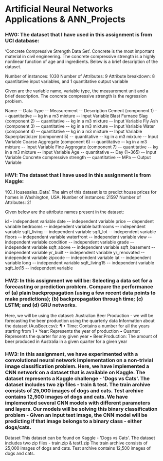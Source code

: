 # Artificial Neural Networks Applications & ANN_Projects

### HW0: The dataset that I have used in this assignment is from UCI database: 
‘Concrete Compressive Strength Data Set’.
Concrete is the most important material in civil engineering. The concrete compressive strength is a highly nonlinear function of age and ingredients. Below is a brief description of the dataset.

Number of instances: 1030 
Number of Attributes: 9 
Attribute breakdown: 8 quantitative input variables, and 1 quantitative output variable 

Given are the variable name, variable type, the measurement unit and a brief description. The concrete compressive strength is the regression problem. 

Name -- Data Type -- Measurement -- Description 
Cement (component 1) -- quantitative -- kg in a m3 mixture -- Input Variable 
Blast Furnace Slag (component 2) -- quantitative -- kg in a m3 mixture -- Input Variable 
Fly Ash (component 3) -- quantitative -- kg in a m3 mixture -- Input Variable 
Water (component 4) -- quantitative -- kg in a m3 mixture -- Input Variable 
Superplasticizer (component 5) -- quantitative -- kg in a m3 mixture -- Input Variable 
Coarse Aggregate (component 6) -- quantitative -- kg in a m3 mixture -- Input Variable 
Fine Aggregate (component 7) -- quantitative -- kg in a m3 mixture -- Input Variable 
Age -- quantitative -- Day (1~365) -- Input Variable 
Concrete compressive strength -- quantitative -- MPa -- Output Variable 

### HW1: The dataset that I have used in this assignment is from Kaggle: 
‘KC_Housesales_Data’.
The aim of this dataset is to predict house prices for homes in Washington, USA.
Number of instances: 21597 
Number of Attributes: 21 


Given below are the attribute names present in the dataset:

id – independent variable
date -- independent variable
price -- dependent variable 
bedrooms  -- independent variable
bathrooms -- independent variable
sqft_living -- independent variable
sqft_lot -- independent variable
floors -- independent variable
waterfront -- independent variable
view -- independent variable
condition -- independent variable
grade -- independent variable
sqft_above -- independent variable
sqft_basement -- independent variable
yr_built -- independent variable
yr_renovated -- independent variable
zipcode -- independent variable
lat -- independent variable
long -- independent variable
sqft_living15 -- independent variable
sqft_lot15 -- independent variable


### HW2: In this assignment we will be: Selecting a data set for a forecasting or prediction problem. Compare the performance of (a) plain backpropagation (using a few recent data points to make predictions); (b) backpropagation through time; (c) LSTM; and (d) GRU networks.
Here, we will be using the dataset: Australian Beer Production - we will be forecasting the beer production using the quarterly data
Information about the dataset (AusBeer.csv): ¶
• Time: Contains a number for all the years starting from 1
• Year: Represents the year of production
• Quarter: Represents the quarter for any given year
• Beer.Production: The amount of beer produced in Australia in a given quarter for a given year


### HW3: In this assignment, we have experimented with a convolutional neural network implementation on a non-trivial image classification problem. Here, we have implemented a CNN network on a dataset that is available on Kaggle. The dataset represents a Kaggle challenge - 'Dogs vs Cats'. The dataset includes two zip files - train & test. The train archive consists of 25,000 images of dogs and cats. Test archive contains 12,500 images of dogs and cats. We have implemented several CNN models with different parameters and layers. Our models will be solving this binary classification problem - Given an input test image, the CNN model will be predicting if that image belongs to a binary class - either dogs/cats.
Dataset
This dataset can be found on Kaggle - 'Dogs vs Cats'. The dataset includes two zip files - train.zip & test1.zip
The train archive consists of 25,000 images of dogs and cats. Test archive contains 12,500 images of dogs and cats.
